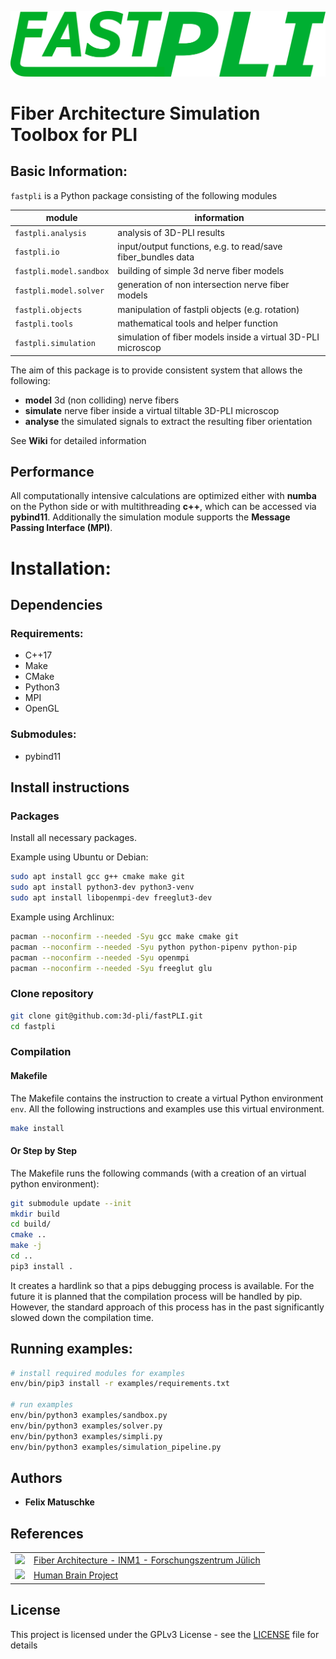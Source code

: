 <!-- 
________             ___________________________
___  __/_____ _________  /___  __ \__  /____  _/
__  /_ _  __ `/_  ___/  __/_  /_/ /_  /  __  /  
_  __/ / /_/ /_(__  )/ /_ _  ____/_  /____/ /   
/_/    \__,_/ /____/ \__/ /_/     /_____/___/    
-->
![](logo.png)

# Fiber Architecture Simulation Toolbox for PLI

## Basic Information:
`fastpli` is a Python package consisting of the following modules

| module                  | information                                                  |
| ----------------------- | ------------------------------------------------------------ |
| `fastpli.analysis`      | analysis of 3D-PLI results                                   |
| `fastpli.io`            | input/output functions, e.g. to read/save fiber_bundles data |
| `fastpli.model.sandbox` | building of simple 3d nerve fiber models                     |
| `fastpli.model.solver`  | generation of non intersection nerve fiber models            |
| `fastpli.objects`       | manipulation of fastpli objects (e.g. rotation)              |
| `fastpli.tools`         | mathematical tools and helper function                       |
| `fastpli.simulation`    | simulation of fiber models inside a virtual 3D-PLI microscop |

The aim of this package is to provide consistent system that allows the following: 
* **model** 3d (non colliding) nerve fibers
* **simulate** nerve fiber inside a virtual tiltable 3D-PLI microscop
* **analyse** the simulated signals to extract the resulting fiber orientation

See **Wiki** for detailed information

## Performance
All computationally intensive calculations are optimized either with **numba** on the Python side or with multithreading **c++**, which can be accessed via **pybind11**. Additionally the simulation module supports the **Message Passing Interface (MPI)**.

# Installation:

## Dependencies
### Requirements:
 - C++17
 - Make
 - CMake
 - Python3
 - MPI
 - OpenGL

### Submodules:
 - pybind11

## Install instructions

### Packages

Install all necessary packages.

Example using Ubuntu or Debian:

```sh
sudo apt install gcc g++ cmake make git 
sudo apt install python3-dev python3-venv
sudo apt install libopenmpi-dev freeglut3-dev
```
<!-- libhdf5-openmpi-dev -->

Example using Archlinux:

```sh
pacman --noconfirm --needed -Syu gcc make cmake git
pacman --noconfirm --needed -Syu python python-pipenv python-pip
pacman --noconfirm --needed -Syu openmpi
pacman --noconfirm --needed -Syu freeglut glu
```
<!--  hdf5-openmpi -->

### Clone repository

```sh
git clone git@github.com:3d-pli/fastPLI.git
cd fastpli
```

### Compilation 

#### Makefile

The Makefile contains the instruction to create a virtual Python environment `env`. 
All the following instructions and examples use this virtual environment.

```sh
make install
```

#### Or Step by Step

The Makefile runs the following commands (with a creation of an virtual python environment):

```sh
git submodule update --init
mkdir build
cd build/
cmake ..
make -j
cd ..
pip3 install .
```

It creates a hardlink so that a pips debugging process is available.
For the future it is planned that the compilation process will be handled by pip.
However, the standard approach of this process has in the past significantly slowed down the compilation time.

## Running examples:

```sh
# install required modules for examples
env/bin/pip3 install -r examples/requirements.txt

# run examples
env/bin/python3 examples/sandbox.py
env/bin/python3 examples/solver.py
env/bin/python3 examples/simpli.py
env/bin/python3 examples/simulation_pipeline.py
```

## Authors
* **Felix Matuschke**

## References
|                                                                                                                                                                                                                |                                                                                                                                                              |
| :------------------------------------------------------------------------------------------------------------------------------------------------------------------------------------------------------------: | ------------------------------------------------------------------------------------------------------------------------------------------------------------ |
| [![](https://www.fz-juelich.de/SharedDocs/Bilder/INM/INM-1/DE/PLI/PLI-GruppenLogo.png?__blob=thumbnail)](https://www.fz-juelich.de/inm/inm-1/EN/Forschung/Fibre%20Architecture/Fibre%20Architecture_node.html) | [Fiber Architecture - INM1 - Forschungszentrum Jülich](https://www.fz-juelich.de/inm/inm-1/EN/Forschung/Fibre%20Architecture/Fibre%20Architecture_node.html) |
|                                                 [![](https://sos-ch-dk-2.exo.io/public-website-production/img/HBP.png)](https://www.humanbrainproject.eu/en/)                                                  | [Human Brain Project](https://www.humanbrainproject.eu/en/)                                                                                                  |

## License
This project is licensed under the GPLv3 License - see the [LICENSE](LICENSE) file for details
